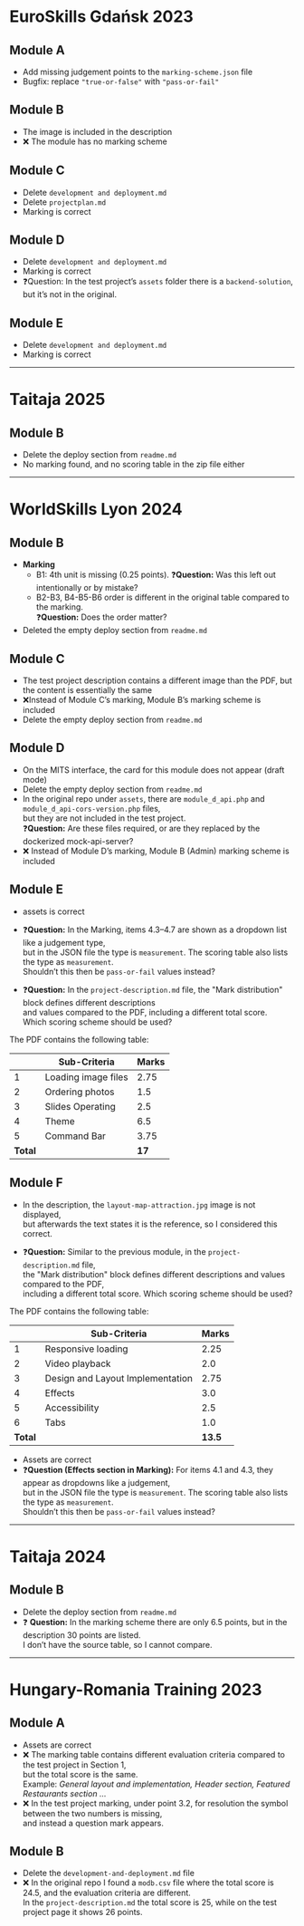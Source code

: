 # EuroSkills Gdańsk 2023

## Module A

- Add missing judgement points to the `marking-scheme.json` file
- Bugfix: replace `"true-or-false"` with `"pass-or-fail"`

## Module B

- The image is included in the description
- ❌ The module has no marking scheme

## Module C

- Delete `development and deployment.md`
- Delete `projectplan.md`
- Marking is correct

## Module D

- Delete `development and deployment.md`
- Marking is correct
- ❓Question: In the test project’s `assets` folder there is a `backend-solution`, but it’s not in the original.

## Module E

- Delete `development and deployment.md`
- Marking is correct

---

# Taitaja 2025

## Module B

- Delete the deploy section from `readme.md`
- No marking found, and no scoring table in the zip file either

---

# WorldSkills Lyon 2024

## Module B

- **Marking**
  - B1: 4th unit is missing (0.25 points). ❓**Question:** Was this left out intentionally or by mistake?
  - B2-B3, B4-B5-B6 order is different in the original table compared to the marking.  
    ❓**Question:** Does the order matter?
- Deleted the empty deploy section from `readme.md`

## Module C

- The test project description contains a different image than the PDF, but the content is essentially the same
- ❌Instead of Module C’s marking, Module B’s marking scheme is included
- Delete the empty deploy section from `readme.md`

## Module D

- On the MITS interface, the card for this module does not appear (draft mode)
- Delete the empty deploy section from `readme.md`
- In the original repo under `assets`, there are `module_d_api.php` and `module_d_api-cors-version.php` files,  
  but they are not included in the test project.  
  ❓**Question:** Are these files required, or are they replaced by the dockerized mock-api-server?
- ❌ Instead of Module D’s marking, Module B (Admin) marking scheme is included

## Module E

- assets is correct
- ❓**Question:** In the Marking, items 4.3–4.7 are shown as a dropdown list like a judgement type,  
  but in the JSON file the type is `measurement`. The scoring table also lists the type as `measurement`.  
  Shouldn’t this then be `pass-or-fail` values instead?

- ❓**Question:** In the `project-description.md` file, the "Mark distribution" block defines different descriptions  
  and values compared to the PDF, including a different total score.  
  Which scoring scheme should be used?

The PDF contains the following table:

|           | Sub-Criteria        | Marks  |
| --------- | ------------------- | ------ |
| 1         | Loading image files | 2.75   |
| 2         | Ordering photos     | 1.5    |
| 3         | Slides Operating    | 2.5    |
| 4         | Theme               | 6.5    |
| 5         | Command Bar         | 3.75   |
| **Total** |                     | **17** |

## Module F

- In the description, the `layout-map-attraction.jpg` image is not displayed,  
  but afterwards the text states it is the reference, so I considered this correct.

- ❓**Question:** Similar to the previous module, in the `project-description.md` file,  
  the "Mark distribution" block defines different descriptions and values compared to the PDF,  
  including a different total score. Which scoring scheme should be used?

The PDF contains the following table:

|           | Sub-Criteria                     | Marks    |
| --------- | -------------------------------- | -------- |
| 1         | Responsive loading               | 2.25     |
| 2         | Video playback                   | 2.0      |
| 3         | Design and Layout Implementation | 2.75     |
| 4         | Effects                          | 3.0      |
| 5         | Accessibility                    | 2.5      |
| 6         | Tabs                             | 1.0      |
| **Total** |                                  | **13.5** |

- Assets are correct
- ❓**Question (Effects section in Marking):** For items 4.1 and 4.3, they appear as dropdowns like a judgement,  
  but in the JSON file the type is `measurement`. The scoring table also lists the type as `measurement`.  
  Shouldn’t this then be `pass-or-fail` values instead?

---

# Taitaja 2024

## Module B

- Delete the deploy section from `readme.md`
- ❓ **Question:** In the marking scheme there are only 6.5 points, but in the description 30 points are listed.  
  I don’t have the source table, so I cannot compare.

---

# Hungary-Romania Training 2023

## Module A

- Assets are correct
- ❌ The marking table contains different evaluation criteria compared to the test project in Section 1,  
  but the total score is the same.  
  Example: _General layout and implementation, Header section, Featured Restaurants section ..._
- ❌ In the test project marking, under point 3.2, for resolution the symbol between the two numbers is missing,  
  and instead a question mark appears.

## Module B

- Delete the `development-and-deployment.md` file
- ❌ In the original repo I found a `modb.csv` file where the total score is 24.5, and the evaluation criteria are different.  
  In the `project-description.md` the total score is 25, while on the test project page it shows 26 points.
